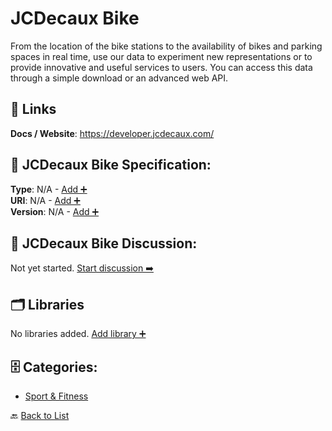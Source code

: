 # JCDecaux Bike

From the location of the bike stations to the availability of bikes and parking spaces in real time, use our data to experiment new representations or to provide innovative and useful services to users. You can access this data through a simple download or an advanced web API.

##  🔗 Links
**Docs / Website**: https://developer.jcdecaux.com/

## 🧬 JCDecaux Bike Specification:
**Type**: N/A - [Add ➕](https://github.com/apis-list/apis-list/edit/main/apis.yaml#L10567)  
**URI**: N/A - [Add ➕](https://github.com/apis-list/apis-list/edit/main/apis.yaml#L10567)  
**Version**: N/A - [Add ➕](https://github.com/apis-list/apis-list/edit/main/apis.yaml#L10567)

## 💬 JCDecaux Bike Discussion:
Not yet started. [Start discussion ➡️](https://github.com/apis-list/apis-list/discussions/new)

## 🗂️ Libraries

No libraries added. [Add library ➕](https://github.com/apis-list/apis-list/edit/main/apis.yaml#L10567)    


## 🗄️ Categories:
- [Sport & Fitness](https://github.com/apis-list/apis-list#sport--fitness-)

🔙  [Back to List](https://github.com/apis-list/apis-list)
